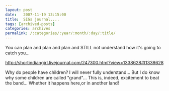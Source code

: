 ```yaml
---
layout: post
date:	2007-11-19 13:15:00
title:  SIGs journal....
tags: [archived-posts]
categories: archives
permalink: /:categories/:year/:month/:day/:title/
---
```

You can plan and plan and plan and STILL not understand how it's going to catch you...


http://shortindiangirl.livejournal.com/247300.html?view=1338628#t1338628


Why do people have children? I will never fully understand...
But I do know why some children are called "grand"...
This is, indeed, excitement to beat the band...
Whether it happens here,or in another land!
